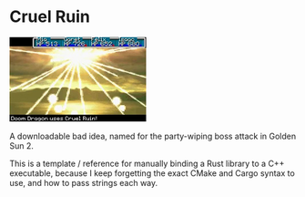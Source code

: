 # Cruel Ruin

![](CruelRuin.jpeg)

A downloadable bad idea, named for the party-wiping boss attack in Golden Sun 2.

This is a template / reference for manually binding a Rust library to a C++ executable,
because I keep forgetting the exact CMake and Cargo syntax to use, and how
to pass strings each way.

